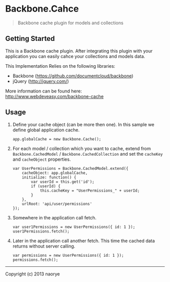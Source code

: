 # Backbone.Cahce

> Backbone cache plugin for models and collections

## Getting Started

This is a Backbone cache plugin. After integrating this plugin with your application you can easily cahce your collections and models data.

This Implementation Relies on the following libraries:

- Backbone (https://github.com/documentcloud/backbone)
- jQuery (http://jquery.com/)

More information can be found here: <a href="http://www.webdeveasy.com/backbone-cache" target="_blank">http://www.webdeveasy.com/backbone-cache</a>

## Usage

1. Define your cache object (can be more then one). In this sample we define global application cache.

    ```app.globalCache = new Backbone.Cache();```

2. For each model / collection which you want to cache, extend from `Backbone.CachedModel` / `Backbone.CachedCollection` and set the `cacheKey` and `cacheObject` properties.
 
    ```
    var UserPermissions = Backbone.CachedModel.extend({
        cacheObject: app.globalCache,
        initialize: function() {
            var userId = this.get('id');
            if (userId) {
                this.cacheKey = "UserPermissions_" + userId;
            }
        },
        urlRoot: 'api/user/permissions'
    });
    ```

3. Somewhere in the application call fetch.

    ```
    var user1Permissions = new UserPermissions({ id: 1 });
    user1Permissions.fetch();
    ```

4. Later in the application call another fetch. This time the cached data returns without server calling.

    ```
    var permissions = new UserPermissions({ id: 1 });
    permissions.fetch();
    ```

* * *

Copyright (c) 2013 naorye